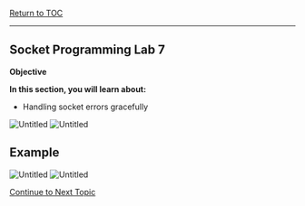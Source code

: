 <a href="https://github.com/CyberTrainingUSAF/04-IDE-s-and-Algorithms-Pt.-1/blob/master/00-Table-of-Contents.md" rel="Return to TOC"> Return to TOC </a>

---

## Socket Programming Lab 7

**Objective**

**In this section, you will learn about:**
* Handling socket errors gracefully

![Untitled](https://user-images.githubusercontent.com/47218652/60993777-bdc52c80-a314-11e9-9c38-55c6648f4d43.png)
![Untitled](https://user-images.githubusercontent.com/47218652/60993823-d46b8380-a314-11e9-9f04-f6fc181af0d1.png)

## Example

![Untitled](https://user-images.githubusercontent.com/47218652/60993650-7ccd1800-a314-11e9-8cad-4a79f8533580.png)
![Untitled](https://user-images.githubusercontent.com/47218652/60993705-9a9a7d00-a314-11e9-8f99-e7808ce1d7df.png)

<a href="https://github.com/Bpmhome/Socket-Programming/blob/master/Socket%20Programming%20Lab8.md" > Continue to Next Topic </a>
